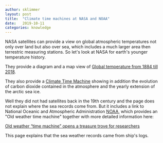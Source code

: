 ```yaml
---
author: sklimmer
layout: post
title:  "Climate time machines at NASA and NOAA"
date:   2019-10-11
categories: knowledge 
---
```

NASA satellites can provide a view on global atmospheric temperatures not only over land but also over sea, which includes
a much larger area then terrestric measuring stations. So let's look at NASA for earth's younger temperature history.

They provide a diagram and a map view of 
[Global temperature from 1884 till 2018](https://climate.nasa.gov/vital-signs/global-temperature/).

They also provide a 
[Climate Time Machine](https://climate.nasa.gov/interactives/climate-time-machine) showing
in addition the evolution of carbon dioxide contained in the atmosphere and the yearly extension of the arctic sea ice.

Well they did not had satellites back in the 19th century and the page does not explain where the sea records come from.
But it includes a link to National Oceanic and Atmospheric Administration 
[NOAA](https://www.noaa.gov/), which provides an "Old weather time machine" together with
more detailed information here: 

[Old weather “time machine” opens a treasure trove for researchers](https://research.noaa.gov/article/ArtMID/587/ArticleID/2560/Old-weather-%E2%80%9Ctime-machine%E2%80%9D-opens-a-treasure-trove-for-researchers)

This page explains that the sea weather records came from ship's logs.

